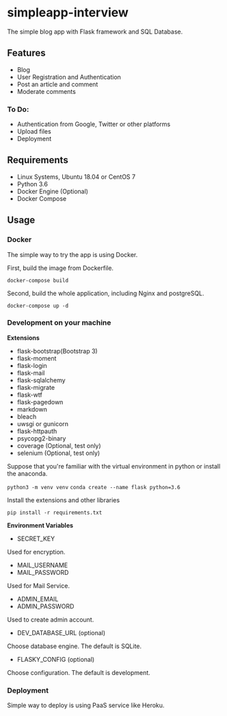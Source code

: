# simpleapp-interview
The simple blog app with Flask framework and SQL Database.

## Features
* Blog
* User Registration and Authentication
* Post an article and comment
* Moderate comments

### To Do:
* Authentication from Google, Twitter or other platforms
* Upload files
* Deployment

## Requirements

* Linux Systems, Ubuntu 18.04 or CentOS 7
* Python 3.6
* Docker Engine (Optional)
* Docker Compose

## Usage

### Docker

The simple way to try the app is using Docker.

First, build the image from Dockerfile.

`docker-compose build`

Second, build the whole application, including Nginx and postgreSQL.

`docker-compose up -d`

### Development on your machine
**Extensions**
* flask-bootstrap(Bootstrap 3)
* flask-moment
* flask-login
* flask-mail
* flask-sqlalchemy
* flask-migrate
* flask-wtf
* flask-pagedown
* markdown
* bleach
* uwsgi or gunicorn
* flask-httpauth
* psycopg2-binary
* coverage (Optional, test only)
* selenium (Optional, test only)

Suppose that you're familiar with the virtual environment in python or install the anaconda.

`python3 -m venv venv`
`conda create --name flask python=3.6`

Install the extensions and other libraries

`pip install -r requirements.txt`

**Environment Variables**

* SECRET_KEY

Used for encryption.

* MAIL_USERNAME
* MAIL_PASSWORD

Used for Mail Service.

* ADMIN_EMAIL
* ADMIN_PASSWORD

Used to create admin account.

* DEV\_DATABASE\_URL (optional)

Choose database engine. The default is SQLite.

* FLASKY_CONFIG (optional)

Choose configuration. The default is development.

### Deployment
Simple way to deploy is using PaaS service like Heroku. 

